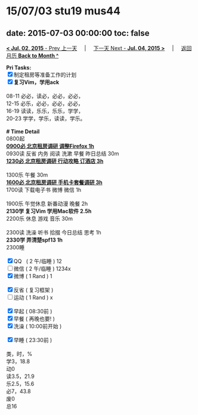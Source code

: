 # 15/07/03 stu19 mus44

date: 2015-07-03 00:00:00
toc: false
---
[**< Jul. 02, 2015** - Prev 上一天](/lifelogs/2015/07/d02.md) &nbsp; &nbsp; | &nbsp; &nbsp; [下一天 Next - **Jul. 04, 2015 >**](/lifelogs/2015/07/d04.md) &nbsp; &nbsp; |  &nbsp; &nbsp; [返回月历 **Back to Month ^**](/lifelogs/2015/07/index.md)
<br/><div><b>Pri Tasks:</b></div><div><input checked="true" type="checkbox"/>制定租房等准备工作的计划</div><div><b><input checked="true" type="checkbox"/></b><b>复习Vim，学用ack</b></div><div><br/></div><div>08-11 必必，读必，必必，必必，</div><div>12-15 必乐，必必，必必，必必，</div><div>16-19 读读，乐乐，乐乐，学学，</div><div>20-23 学学，学乐，读读，学乐。</div><div><br/></div><div><b># Time Detail</b></div><div>0800起</div><div><u><b>0900必 北京租房调研 调整Firefox 1h</b></u></div><div>0930读 反省 内务 阅读 洗漱 早餐 昨日总结 30m</div><div><u><b>1230必 北京租房调研 行动攻略 订酒店 3h</b></u></div><div><br/></div><div>1300乐 午餐 30m</div><div><u><b>1600必 北京租房调研 手机卡套餐调研 3h</b></u></div><div>1700读 下载电子书 微博 微信 1h</div><div><br/></div><div>1900乐 午觉休息 新番动漫 晚餐 2h</div><div><b>2130学 复习Vim 学用Mac软件 2.5h</b></div><div>2200乐 休息 游戏 音乐 30m</div><div><br/></div><div>2300读 洗澡 听书 拾掇 今日总结 思考 1h</div><div><b>2330学 弄清楚spf13 1h</b></div><div>2300睡</div><div><br/></div><div><input checked="true" type="checkbox"/>QQ   ( 2 午/临睡 ) 12</div><div><input type="checkbox"/>微信 ( 2 午/临睡 ) 1234x</div><div><input checked="true" type="checkbox"/>微博 ( 1 Rand ) 1</div><div><br/></div><div><input checked="true" type="checkbox"/>反省 ( 复习框架 )</div><div><input type="checkbox"/>运动 ( 1 Rand ) x</div><div><br/></div><div><input checked="true" type="checkbox"/>早起 ( 08:30前 )</div><div><input checked="true" type="checkbox"/>早餐 ( 再晚也要! )</div><div><input checked="true" type="checkbox"/>洗澡 ( 10:00前开始 )</div><div><br/></div><div><input checked="true" type="checkbox"/>早睡 ( 23:30前 )</div><div><br/></div><div>类，时，%</div><div>学3，18.8</div><div>动0</div><div>读3.5，21.9</div><div>乐2.5，15.6</div><div>必7，43.8</div><div>废0</div><div>总16</div>
